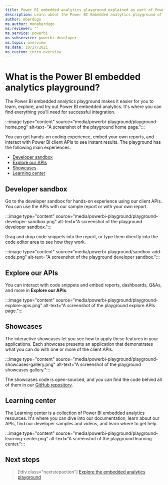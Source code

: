 ```yaml
---
title: Power BI embedded analytics playground explained as part of Power BI embedded analytics
description: Learn about the Power BI Embedded analytics playground offering in Power BI embedded analytics.
author: mberdugo
ms.author: monaberdugo
ms.reviewer: ''
ms.service: powerbi
ms.subservice: powerbi-developer
ms.topic: overview
ms.date: 10/27/2021
ms.custom: intro-overview
---
```


# What is the Power BI embedded analytics playground?

The Power BI embedded analytics playground makes it easier for you to learn, explore, and try out Power BI embedded analytics. It's where you can find everything you’ll need for successful integration.

:::image type="content" source="media/powerbi-playground/playground-home.png" alt-text="A screenshot of the playground home page.":::

You can get hands-on coding experience, embed your own reports, and interact with Power BI client APIs to see instant results.
The playground has the following main experiences:

* [Developer sandbox](#developer-sandbox)
* [Explore our APIs](#explore-our-apis)
* [Showcases](#showcases)
* [Learning center](#learning-center)

## Developer sandbox

Go to the developer sandbox for hands-on experience using our client APIs. You can use the APIs with our sample report or with your own report.

:::image type="content" source="media/powerbi-playground/playground-developer-sandbox.png" alt-text="A screenshot of the playground developer sandbox.":::

Drag and drop code snippets into the report, or type them directly into the code editor area to see how they work.

:::image type="content" source="media/powerbi-playground/sandbox-add-code.png" alt-text="A screenshot of the playground developer sandbox.":::

## Explore our APIs

You can interact with code snippets and embed reports, dashboards, Q&As, and more in **Explore our APIs**.

:::image type="content" source="media/powerbi-playground/playground-explore-apis.png" alt-text="A screenshot of the playground explore APIs page.":::

## Showcases

The interactive showcases let you see how to apply these features in your applications. Each showcase presents an application that demonstrates what you can do with one or more of the client APIs.

:::image type="content" source="media/powerbi-playground/playground-showcases-gallery.png" alt-text="A screenshot of the playground showcases gallery.":::

The showcases code is open-sourced, and you can find the code behind all of them in our [GitHub repository](https://github.com/microsoft/PowerBI-Embedded-Showcases/).

## Learning center

The Learning center is a collection of Power BI embedded analytics resources. It's where you can dive into our documentation, learn about our APIs, find our developer samples and videos, and learn where to get help.

:::image type="content" source="media/powerbi-playground/playground-learning-center.png" alt-text="A screenshot of the playground learning center.":::

## Next steps

> [!div class="nextstepaction"]
> [Explore the embedded analytics playground](https://go.microsoft.com/fwlink/?linkid=848279)
